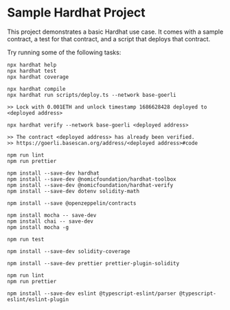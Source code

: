 # Sample Hardhat Project

This project demonstrates a basic Hardhat use case. It comes with a sample contract, a test for that contract, and a script that deploys that contract.

Try running some of the following tasks:

```shell
npx hardhat help
npx hardhat test
npx hardhat coverage

npx hardhat compile
npx hardhat run scripts/deploy.ts --network base-goerli

>> Lock with 0.001ETH and unlock timestamp 1686628428 deployed to <deployed address>

npx hardhat verify --network base-goerli <deployed address>

>> The contract <deployed address> has already been verified.
>> https://goerli.basescan.org/address/<deployed address>#code

npm run lint
npm run prettier

```


```shell
npm install --save-dev hardhat
npm install --save-dev @nomicfoundation/hardhat-toolbox
npm install --save-dev @nomicfoundation/hardhat-verify
npm install --save-dev dotenv solidity-math

npm install --save @openzeppelin/contracts

npm install mocha -- save-dev
npm install chai -- save-dev
npm install mocha -g

npm run test

npm install --save-dev solidity-coverage

npm install --save-dev prettier prettier-plugin-solidity

npm run lint
npm run prettier

npm install --save-dev eslint @typescript-eslint/parser @typescript-eslint/eslint-plugin

```